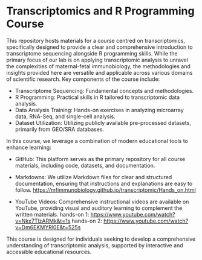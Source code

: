 # Transcriptomics and R Programming Course

This repository hosts materials for a course centred on transcriptomics, specifically designed to provide a clear and comprehensive introduction to 
transcriptome sequencing alongside R programming skills. While the primary focus of our lab is on applying transcriptomic analysis to unravel the 
complexities of maternal-fetal immunobiology, the methodologies and insights provided here are versatile and applicable across various domains of 
scientific research. Key components of the course include:

- Transcriptome Sequencing: Fundamental concepts and methodologies.
- R Programming: Practical skills in R tailored to transcriptomic data analysis.
- Data Analysis Training: Hands-on exercises in analyzing microarray data, RNA-Seq, and single-cell analysis.
- Dataset Utilization: Utilizing publicly available pre-processed datasets, primarily from GEO/SRA databases.

In this course, we leverage a combination of modern educational tools to enhance learning:

- GitHub: This platform serves as the primary repository for all course materials, including code, datasets, and documentation.

- Markdowns: We utilize Markdown files for clear and structured documentation, ensuring that instructions and explanations are easy to follow.
https://mfimmunobiology.github.io/transcriptomic/Hands_on.html

- YouTube Videos: Comprehensive instructional videos are available on YouTube, providing visual and auditory learning to complement the written materials.
hands-on 1: https://www.youtube.com/watch?v=Nkx7TlzARMk&t=1s
hands-on 2: https://www.youtube.com/watch?v=Dm6EKMYRl0E&t=525s

This course is designed for individuals seeking to develop a comprehensive understanding of transcriptomic analysis, supported by interactive and accessible educational resources.
